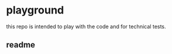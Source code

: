<link rel="stylesheet" href="docs/css/extra.css">

<div class="custom-bg" >

# playground

this repo is intended to play with the code and for technical tests.

## readme

</div>

